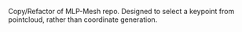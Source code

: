 Copy/Refactor of MLP-Mesh repo. Designed to select a keypoint from pointcloud, rather than coordinate generation.
